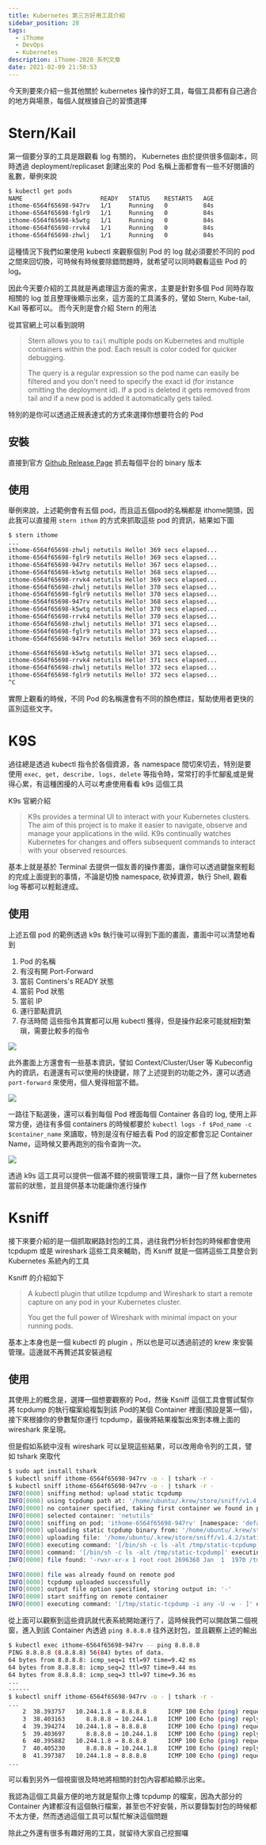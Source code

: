 ```yaml
---
title: Kubernetes 第三方好用工具介紹
sidebar_position: 28
tags:
  - iThome
  - DevOps
  - Kubernetes
description: iThome-2020 系列文章
date: 2021-02-09 21:50:53
---
```


今天則要來介紹一些其他關於 kubernetes 操作的好工具，每個工具都有自己適合的地方與場景，每個人就根據自己的習慣選擇

# Stern/Kail

第一個要分享的工具是跟觀看 log 有關的， Kubernetes 由於提供很多個副本，同時透過 deployment/replicaset 創建出來的 Pod 名稱上面都會有一些不好閱讀的亂數，舉例來說

```bash
$ kubectl get pods
NAME                      READY   STATUS    RESTARTS   AGE
ithome-6564f65698-947rv   1/1     Running   0          84s
ithome-6564f65698-fglr9   1/1     Running   0          84s
ithome-6564f65698-k5wtg   1/1     Running   0          84s
ithome-6564f65698-rrvk4   1/1     Running   0          84s
ithome-6564f65698-zhwlj   1/1     Running   0          84s
```

這種情況下我們如果使用 kubectl 來觀察個別 Pod 的 log 就必須要於不同的 pod 之間來回切換，可時候有時候要除錯問題時，就希望可以同時觀看這些 Pod 的 log。

因此今天要介紹的工具就是再處理這方面的需求，主要是針對多個 Pod 同時存取相關的 log 並且整理後顯示出來，這方面的工具滿多的，譬如 Stern, Kube-tail, Kail 等都可以。 而今天則是會介紹 Stern 的用法

從其官網上可以看到說明

> Stern allows you to `tail` multiple pods on Kubernetes and multiple containers within the pod. Each result is color coded for quicker debugging.
>
> The query is a regular expression so the pod name can easily be filtered and you don't need to specify the exact id (for instance omitting the deployment id). If a pod is deleted it gets removed from tail and if a new pod is added it automatically gets tailed.

特別的是你可以透過正規表達式的方式來選擇你想要符合的 Pod

## 安裝

直接到官方 [Github Release Page](https://github.com/wercker/stern/releases) 抓去每個平台的 binary 版本

## 使用

舉例來說，上述範例會有五個 pod，而且這五個pod的名稱都是 ithome開頭，因此我可以直接用 `stern ithom` 的方式來抓取這些 pod 的資訊，結果如下圖

```bash
$ stern ithome
...
ithome-6564f65698-zhwlj netutils Hello! 369 secs elapsed...
ithome-6564f65698-fglr9 netutils Hello! 369 secs elapsed...
ithome-6564f65698-947rv netutils Hello! 367 secs elapsed...
ithome-6564f65698-k5wtg netutils Hello! 368 secs elapsed...
ithome-6564f65698-rrvk4 netutils Hello! 369 secs elapsed...
ithome-6564f65698-zhwlj netutils Hello! 370 secs elapsed...
ithome-6564f65698-fglr9 netutils Hello! 370 secs elapsed...
ithome-6564f65698-947rv netutils Hello! 368 secs elapsed...
ithome-6564f65698-k5wtg netutils Hello! 370 secs elapsed...
ithome-6564f65698-rrvk4 netutils Hello! 370 secs elapsed...
ithome-6564f65698-zhwlj netutils Hello! 371 secs elapsed...
ithome-6564f65698-fglr9 netutils Hello! 371 secs elapsed...
ithome-6564f65698-947rv netutils Hello! 369 secs elapsed...

ithome-6564f65698-k5wtg netutils Hello! 371 secs elapsed...
ithome-6564f65698-rrvk4 netutils Hello! 371 secs elapsed...
ithome-6564f65698-zhwlj netutils Hello! 372 secs elapsed...
ithome-6564f65698-fglr9 netutils Hello! 372 secs elapsed...
^C
```

實際上觀看的時候，不同 Pod 的名稱還會有不同的顏色標註，幫助使用者更快的區別這些文字。



# K9S

過往總是透過 kubectl 指令於各個資源，各 namespace 間切來切去，特別是要使用 `exec, get, describe, logs, delete` 等指令時，常常打的手忙腳亂或是覺得心累，有這種困擾的人可以考慮使用看看 k9s 這個工具

K9s 官網介紹

> K9s provides a terminal UI to interact with your Kubernetes clusters. The aim of this project is to make it easier to navigate, observe and manage your applications in the wild. K9s continually watches Kubernetes for changes and offers subsequent commands to interact with your observed resources.

基本上就是基於 Terminal 去提供一個友善的操作畫面，讓你可以透過鍵盤來輕鬆的完成上面提到的事情，不論是切換 namespace, 砍掉資源，執行 Shell, 觀看 log 等都可以輕鬆達成。

## 使用

上述五個 pod 的範例透過 k9s 執行後可以得到下面的畫面，畫面中可以清楚地看到

1. Pod 的名稱
2. 有沒有開 Port-Forward
3. 當前 Continers's READY 狀態
4. 當前 Pod 狀態
5. 當前 IP
6. 運行節點資訊
7. 存活時間
   這些指令其實都可以用 kubectl 獲得，但是操作起來可能就相對繁瑣，需要比較多的指令

![](https://i.imgur.com/eOMBFcw.png)



此外畫面上方還會有一些基本資訊，譬如 Context/Cluster/User 等 Kubeconfig 內的資訊，右邊還有可以使用的快捷鍵，除了上述提到的功能之外，還可以透過 `port-forward` 來使用，個人覺得相當不錯。

![](https://i.imgur.com/yNScI5K.png)



一路往下點選後，還可以看到每個 Pod 裡面每個 Container 各自的 log, 使用上非常方便，過往有多個 containers 的時候都要於 `kubectl logs -f $Pod_name -c $container_name` 來讀取，特別是沒有仔細去看 Pod 的設定都會忘記 Container Name，這時候又要再跑別的指令查詢一次。

![](https://i.imgur.com/GetTetQ.png)



透過 k9s 這工具可以提供一個滿不錯的視窗管理工具，讓你一目了然 kubernetes 當前的狀態，並且提供基本功能讓你進行操作



# Ksniff

接下來要介紹的是一個抓取網路封包的工具，過往我們分析封包的時候都會使用 tcpdupm 或是 wireshark 這些工具來輔助，而 Ksniff 就是一個將這些工具整合到 Kubernetes 系統內的工具

Ksniff 的介紹如下

> A kubectl plugin that utilize tcpdump and Wireshark to start a remote capture on any pod in your Kubernetes cluster.
>
> You get the full power of Wireshark with minimal impact on your running pods.

基本上本身也是一個 kubectl 的 plugin ，所以也是可以透過前述的 krew 來安裝管理。這邊就不再贅述其安裝過程



## 使用

其使用上的概念是，選擇一個想要觀察的 Pod，然後 Ksniff 這個工具會嘗試幫你將 tcpdump 的執行檔案給複製到該 Pod的某個 Container 裡面(預設是第一個)，接下來根據你的參數幫你運行 tcpdump，最後將結果複製出來到本機上面的 wireshark 來呈現。

但是假如系統中沒有 wireshark 可以呈現這些結果，可以改用命令列的工具，譬如 tshark 來取代

```bash
$ sudo apt install tshark
$ kubectl sniff ithome-6564f65698-947rv -o - | tshark -r -
$ kubectl sniff ithome-6564f65698-947rv -o - | tshark -r -
INFO[0000] sniffing method: upload static tcpdump
INFO[0000] using tcpdump path at: '/home/ubuntu/.krew/store/sniff/v1.4.2/static-tcpdump'
INFO[0000] no container specified, taking first container we found in pod.
INFO[0000] selected container: 'netutils'
INFO[0000] sniffing on pod: 'ithome-6564f65698-947rv' [namespace: 'default', container: 'netutils', filter: '', interface: 'any']
INFO[0000] uploading static tcpdump binary from: '/home/ubuntu/.krew/store/sniff/v1.4.2/static-tcpdump' to: '/tmp/static-tcpdump'
INFO[0000] uploading file: '/home/ubuntu/.krew/store/sniff/v1.4.2/static-tcpdump' to '/tmp/static-tcpdump' on container: 'netutils'
INFO[0000] executing command: '[/bin/sh -c ls -alt /tmp/static-tcpdump]' on container: 'netutils', pod: 'ithome-6564f65698-947rv', namespace: 'default'
INFO[0000] command: '[/bin/sh -c ls -alt /tmp/static-tcpdump]' executing successfully exitCode: '0', stdErr :''
INFO[0000] file found: '-rwxr-xr-x 1 root root 2696368 Jan  1  1970 /tmp/static-tcpdump
'
INFO[0000] file was already found on remote pod
INFO[0000] tcpdump uploaded successfully
INFO[0000] output file option specified, storing output in: '-'
INFO[0000] start sniffing on remote container
INFO[0000] executing command: '[/tmp/static-tcpdump -i any -U -w - ]' on container: 'netutils', pod: 'ithome-6564f65698-947rv', namespace: 'default'

```

從上面可以觀察到這些資訊就代表系統開始運行了，這時候我們可以開啟第二個視窗，進入到該 Container 內透過 `ping 8.8.8.8` 往外送封包，並且觀察上述的輸出

```bash
$ kubectl exec ithome-6564f65698-947rv -- ping 8.8.8.8
PING 8.8.8.8 (8.8.8.8) 56(84) bytes of data.
64 bytes from 8.8.8.8: icmp_seq=1 ttl=97 time=9.42 ms
64 bytes from 8.8.8.8: icmp_seq=2 ttl=97 time=9.44 ms
64 bytes from 8.8.8.8: icmp_seq=3 ttl=97 time=9.36 ms
...
------
$ kubectl sniff ithome-6564f65698-947rv -o - | tshark -r -
...
    2  38.393757   10.244.1.8 → 8.8.8.8      ICMP 100 Echo (ping) request  id=0x04f5, seq=1/256, ttl=64
    3  38.403163      8.8.8.8 → 10.244.1.8   ICMP 100 Echo (ping) reply    id=0x04f5, seq=1/256, ttl=97 (request in 2)
    4  39.394274   10.244.1.8 → 8.8.8.8      ICMP 100 Echo (ping) request  id=0x04f5, seq=2/512, ttl=64
    5  39.403697      8.8.8.8 → 10.244.1.8   ICMP 100 Echo (ping) reply    id=0x04f5, seq=2/512, ttl=97 (request in 4)
    6  40.395882   10.244.1.8 → 8.8.8.8      ICMP 100 Echo (ping) request  id=0x04f5, seq=3/768, ttl=64
    7  40.405230      8.8.8.8 → 10.244.1.8   ICMP 100 Echo (ping) reply    id=0x04f5, seq=3/768, ttl=97 (request in 6)
    8  41.397387   10.244.1.8 → 8.8.8.8      ICMP 100 Echo (ping) request  id=0x04f5, seq=4/1024, ttl=64
...
```

可以看到另外一個視窗很及時地將相關的封包內容都給顯示出來。

我認為這個工具最方便的地方就是幫你上傳 tcpdump 的檔案，因為大部分的 Container 內建都沒有這個執行檔案，甚至也不好安裝，所以要錄製封包的時候都不太方便，然而透過這個工具可以幫忙解決這個問題

除此之外還有很多有趣好用的工具，就留待大家自己挖掘囉

